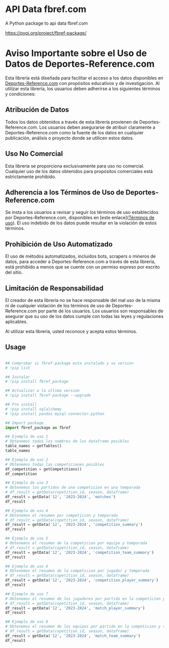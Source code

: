
# API Data fbref.com

A Python package to api data fbref.com

https://pypi.org/project/fbref-package/

# Aviso Importante sobre el Uso de Datos de Deportes-Reference.com

Esta librería está diseñada para facilitar el acceso a los datos disponibles en [Deportes-Reference.com](https://www.sports-reference.com/) con propósitos educativos y de investigación. Al utilizar esta librería, los usuarios deben adherirse a los siguientes términos y condiciones:

## Atribución de Datos
Todos los datos obtenidos a través de esta librería provienen de Deportes-Reference.com. Los usuarios deben asegurarse de atribuir claramente a Deportes-Reference.com como la fuente de los datos en cualquier publicación, análisis o proyecto donde se utilicen estos datos.

## Uso No Comercial
Esta librería se proporciona exclusivamente para uso no comercial. Cualquier uso de los datos obtenidos para propósitos comerciales está estrictamente prohibido.

## Adherencia a los Términos de Uso de Deportes-Reference.com
Se insta a los usuarios a revisar y seguir los términos de uso establecidos por Deportes-Reference.com, disponibles en [este enlace]([Términos de uso](https://www.sports-reference.com/termsofuse.html?__hstc=218152582.fec85327c513cabac009730b02616118.1702551847368.1704787354268.1705570980226.7&__hssc=218152582.1.1705570980226&__hsfp=1018840319)). El uso indebido de los datos puede resultar en la violación de estos términos.

## Prohibición de Uso Automatizado
El uso de métodos automatizados, incluidos bots, scrapers o mineros de datos, para acceder a Deportes-Reference.com a través de esta librería, está prohibido a menos que se cuente con un permiso expreso por escrito del sitio.

## Limitación de Responsabilidad
El creador de esta librería no se hace responsable del mal uso de la misma ni de cualquier violación de los términos de uso de Deportes-Reference.com por parte de los usuarios. Los usuarios son responsables de asegurar que su uso de los datos cumple con todas las leyes y regulaciones aplicables.

Al utilizar esta librería, usted reconoce y acepta estos términos.


## Usage

```python

## Comprobar si fbref-package esta instalado y su version
# !pip list

## Instalar
# !pip install fbref_package

## Actualizar a la ultima version
# !pip install fbref-package --upgrade

## Pre install
# !pip install sqlalchemy
# !pip install pandas mysql-connector-python

## Import package
import fbref_package as fbref

## Ejemplo de uso 1
# Obtenemos todos los nombres de los dataframe posibles
table_names = getTables()
table_names

## Ejemplo de uso 2
# Obtenemos todas las competiciones posibles
df_competition = getCompetitions()
df_competition

## Ejemplo de uso 3
# Obtenemos los partidos de una competicion en una temporada
# df_result = getData(copetition_id, season, dataframe)
df_result = getData('12', '2023-2024', 'matches')
df_result

## Ejemplo de uso 4
# Obtenemos el resumen por competicion y temporada
# df_result = getData(copetition_id, season, dataframe)
df_result = getData('12', '2023-2024', 'competition_summary')
df_result

## Ejemplo de uso 5
# Obtenemos el resumen de la competicion por equipo y temporada
# df_result = getData(copetition_id, season, dataframe)
df_result = getData('12', '2023-2024', 'competition_team_summary')
df_result

## Ejemplo de uso 6
# Obtenemos el resumen de la competicion por jugador y temporada
# df_result = getData(copetition_id, season, dataframe)
df_result = getData('12', '2023-2024', 'competition_player_summary')
df_result

## Ejemplo de uso 7
# Obtenemos el resumen de los jugadores por partido en la competicion y temporada
# df_result = getData(copetition_id, season, dataframe)
df_result = getData('12', '2023-2024', 'match_player_summary')
df_result

## Ejemplo de uso 8
# Obtenemos el resumen de los equipos por partido en la competicion y temporada
# df_result = getData(copetition_id, season, dataframe)
df_result = getData('12', '2023-2024', 'match_team_summary')
df_result


```


